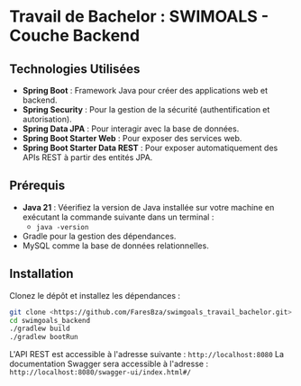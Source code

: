 # Travail de Bachelor : SWIMOALS - Couche Backend

## Technologies Utilisées

- **Spring Boot** : Framework Java pour créer des applications web et backend.
- **Spring Security** : Pour la gestion de la sécurité (authentification et autorisation).
- **Spring Data JPA** : Pour interagir avec la base de données.
- **Spring Boot Starter Web** : Pour exposer des services web.
- **Spring Boot Starter Data REST** : Pour exposer automatiquement des APIs REST à partir des entités JPA.

## Prérequis

- **Java 21** :
  Véerifiez la version de Java installée sur votre machine en exécutant la commande suivante dans un terminal :
  - `java -version`
- Gradle pour la gestion des dépendances.
- MySQL comme la base de données relationnelles.

## Installation

Clonez le dépôt et installez les dépendances :

```bash
git clone <https://github.com/FaresBza/swimgoals_travail_bachelor.git>
cd swimgoals_backend
./gradlew build
./gradlew bootRun
```

L'API REST est accessible à l'adresse suivante : `http://localhost:8080`
La documentation Swagger sera accessible à l'adresse : `http://localhost:8080/swagger-ui/index.html#/`
